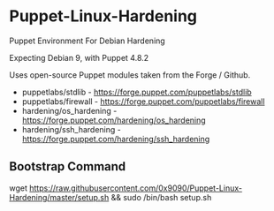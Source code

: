 # Puppet-Linux-Hardening
Puppet Environment For Debian Hardening

Expecting Debian 9, with Puppet 4.8.2

Uses open-source Puppet modules taken from the Forge / Github.

* puppetlabs/stdlib - https://forge.puppet.com/puppetlabs/stdlib
* puppetlabs/firewall - https://forge.puppet.com/puppetlabs/firewall
* hardening/os_hardening - https://forge.puppet.com/hardening/os_hardening
* hardening/ssh_hardening - https://forge.puppet.com/hardening/ssh_hardening

## Bootstrap Command
wget https://raw.githubusercontent.com/0x9090/Puppet-Linux-Hardening/master/setup.sh && sudo /bin/bash setup.sh
